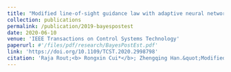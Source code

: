 ```yaml
---
title: "Modified line-of-sight guidance law with adaptive neural network control of underactuated marine vehicles with state and input constraints"
collection: publications
permalink: /publication/2019-bayespostest
date: 2020-06-10
venue: 'IEEE Transactions on Control Systems Technology'
paperurl: #'/files/pdf/research/BayesPostEst.pdf'
link: 'https://doi.org/10.1109/TCST.2020.2998798'
citation: 'Raja Rout;<b> Rongxin Cui*</b>; Zhengqing Han.&quot;Modified line-of-sight guidance law with adaptive neural network control of underactuated marine vehicles with state and input constraints.&quot; <i>IEEE Transactions on Control Systems Technology</i>, 2020, 28(5): 1902-1914. doi:10.1109/TCST.2020.2998798'
---
```



